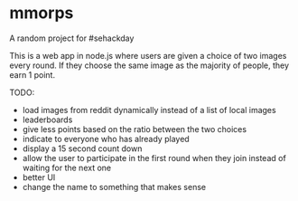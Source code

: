 mmorps
======

A random project for #sehackday

This is a web app in node.js where users are given a choice of two images every round. If they choose the same image as the majority of people, they earn 1 point.


TODO:

- load images from reddit dynamically instead of a list of local images
- leaderboards
- give less points based on the ratio between the two choices
- indicate to everyone who has already played
- display a 15 second count down
- allow the user to participate in the first round when they join instead of waiting for the next one
- better UI
- change the name to something that makes sense